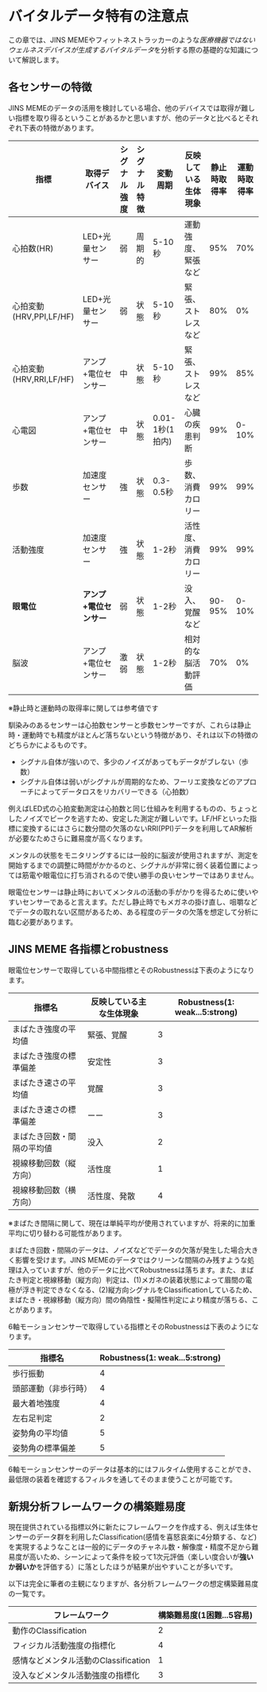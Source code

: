 # バイタルデータ特有の注意点<Badge type="tip" text="通常版" /><Badge type="danger" text="アカデミック" />

この章では、JINS MEMEやフィットネストラッカーのような*医療機器ではないウェルネスデバイスが生成するバイタルデータ*を分析する際の基礎的な知識について解説します。

## 各センサーの特徴

JINS MEMEのデータの活用を検討している場合、他のデバイスでは取得が難しい指標を取り得るということがあるかと思いますが、他のデータと比べるとそれぞれ下表の特徴があります。

| 指標 | 取得デバイス | シグナル強度 | シグナル特徴 | 変動周期 | 反映している生体現象 | 静止時取得率 | 運動時取得率 |
| ---- | ---- | ---- | ---- | ---- | ---- | ---- | ---- |
| 心拍数(HR) | LED+光量センサー | 弱 | 周期的 | 5-10秒 |  運動強度、緊張など | 95% | 70% |
| 心拍変動(HRV,PPI,LF/HF) | LED+光量センサー | 弱 | 状態 | 5-10秒 | 緊張、ストレスなど | 80% | 0% | 
| 心拍変動(HRV,RRI,LF/HF) | アンプ+電位センサー | 中 | 状態 | 5-10秒 | 緊張、ストレスなど | 99% | 85% |
| 心電図 | アンプ+電位センサー | 中 | 状態 | 0.01-1秒(1拍内) | 心臓の疾患判断 | 99% | 0-10% |
| 歩数 | 加速度センサー | 強 | 状態 | 0.3-0.5秒 | 歩数、消費カロリー | 99% | 99% |
| 活動強度 | 加速度センサー | 強 | 状態 | 1-2秒 | 活性度、消費カロリー | 99% | 99% |
| **眼電位** | **アンプ+電位センサー** | 弱 | 状態 | 1-2秒 | 没入、覚醒など | 90-95% | 0-10% |
| 脳波 | アンプ+電位センサー | 激弱 | 状態 | 1-2秒 | 相対的な脳活動評価 | 70% | 0% |

※静止時と運動時の取得率に関しては参考値です

馴染みのあるセンサーは心拍数センサーと歩数センサーですが、これらは静止時・運動時でも精度がほとんど落ちないという特徴があり、それは以下の特徴のどちらかによるものです。

- シグナル自体が強いので、多少のノイズがあってもデータがブレない（歩数）
- シグナル自体は弱いがシグナルが周期的なため、フーリエ変換などのアプローチによってデータロスをリカバリーできる（心拍数）

例えばLED式の心拍変動測定は心拍数と同じ仕組みを利用するものの、ちょっとしたノイズでピークを逃すため、安定した測定が難しいです。LF/HFといった指標に変換するにはさらに数分間の欠落のないRRI(PPI)データを利用してAR解析が必要なためさらに難易度が高くなります。

メンタルの状態をモニタリングするには一般的に脳波が使用されますが、測定を開始するまでの調整に時間がかかるのと、シグナルが非常に弱く装着位置によっては筋電や眼電位に打ち消されるので使い勝手の良いセンサーではありません。

眼電位センサーは静止時においてメンタルの活動の手がかりを得るために使いやすいセンサーであると言えます。ただし静止時でもメガネの掛け直し、咀嚼などでデータの取れない区間があるため、ある程度のデータの欠落を想定して分析に臨む必要があります。

## JINS MEME 各指標とrobustness

眼電位センサーで取得している中間指標とそのRobustnessは下表のようになります。

| 指標名               | 反映している主な生体現象      | Robustness(1: weak...5:strong) |
|-------------------|-----------------------|------------|
| まばたき強度の平均値      | 緊張、覚醒                  | 3     |
| まばたき強度の標準偏差    | 安定性 | 3     |
| まばたき速さの平均値       | 覚醒                  | 3     |
| まばたき速さの標準偏差     | ーー                    | 3     |
| まばたき回数・間隔の平均値 | 没入                  | 2        |
| 視線移動回数（縦方向） | 活性度                | 1      |
| 視線移動回数（横方向） | 活性度、発散           | 4     |

※まばたき間隔に関して、現在は単純平均が使用されていますが、将来的に加重平均に切り替わる可能性があります。

まばたき回数・間隔のデータは、ノイズなどでデータの欠落が発生した場合大きく影響を受けます。JINS MEMEのデータではクリーンな間隔のみ残すような処理は入っていますが、他のデータに比べてRobustnessは落ちます。また、まばたき判定と視線移動（縦方向）判定は、(1)メガネの装着状態によって眉間の電極が浮き判定できなくなる、(2)縦方向シグナルをClassificationしているため、まばたき・視線移動（縦方向）間の偽陰性・擬陽性判定により精度が落ちる、ことがあります。

6軸モーションセンサーで取得している指標とそのRobustnessは下表のようになります。

| 指標名             | Robustness(1: weak...5:strong) |
|-------------------|----------|
| 歩行振動      | 4     |
| 頭部運動（非歩行時）      | 4     |
| 最大着地強度      | 4     |
| 左右足判定      | 2     |
| 姿勢角の平均値      | 5     |
| 姿勢角の標準偏差      | 5     |

6軸モーションセンサーのデータは基本的にはフルタイム使用することができ、最低限の装着を確認するフィルタを通してそのまま使うことが可能です。

## 新規分析フレームワークの構築難易度

現在提供されている指標以外に新たにフレームワークを作成する、例えば生体センサーのデータ群を利用したClassification(感情を喜怒哀楽に4分類する、など)を実現するようなことは一般的にデータのチャネル数・解像度・精度不足から難易度が高いため、シーンによって条件を絞って1次元評価（楽しい度合いが**強いか弱いか**を評価する）に落としたほうが結果が出やすいことが多いです。

以下は完全に筆者の主観になりますが、各分析フレームワークの想定構築難易度の一覧です。

| フレームワーク | 構築難易度(1困難...5容易) |
|----|----|
|動作のClassification | 2 |
|フィジカル活動強度の指標化|4 |
|感情などメンタル活動のClassification| 1 |
|没入などメンタル活動強度の指標化|3 |
